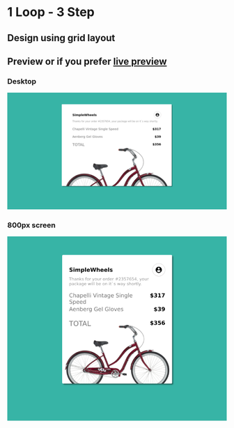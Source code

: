 # 1 Loop - 3 Step

## Design using grid layout

## Preview or if you prefer [live preview](https://luanraithz.github.io/frontend-challenges/frontloops/1-loop/3-step/src/index.html)

### Desktop

![Desktop](src/img/desktop.png)

### 800px screen

![800](src/img/800.png)